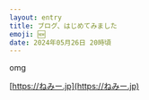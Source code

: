 ```yaml
---
layout: entry
title: ブログ、はじめてみました
emoji: 🆕
date: 2024年05月26日 20時頃
---
```


omg

[https://ねみー.jp](https://ねみー.jp)
